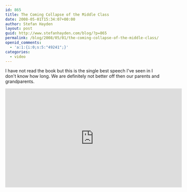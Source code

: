 ```yaml
---
id: 865
title: The Coming Collapse of the Middle Class
date: 2008-05-01T15:34:07+00:00
author: Stefan Hayden
layout: post
guid: http://www.stefanhayden.com/blog/?p=865
permalink: /blog/2008/05/01/the-coming-collapse-of-the-middle-class/
openid_comments:
  - 'a:1:{i:0;s:5:"49241";}'
categories:
  - video
---
```

I have not read the book but this is the single best speech I've seen in I don't know how long. We are definitely not better off then our parents and grandparents.

<iframe width="560" height="315" src="http://www.youtube.com/embed/akVL7QY0S8A&hl=en" title="YouTube video player" frameborder="0" allow="accelerometer; autoplay; clipboard-write; encrypted-media; gyroscope; picture-in-picture" allowfullscreen></iframe>